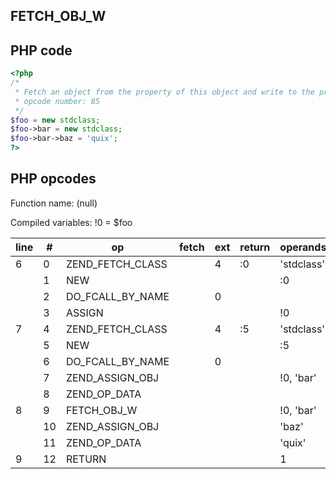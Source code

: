 FETCH\_OBJ\_W
-------------

PHP code
--------

``` php
<?php
/*
 * Fetch an object from the property of this object and write to the property of the fectched object.
 * opcode number: 85
 */
$foo = new stdclass;
$foo->bar = new stdclass;
$foo->bar->baz = 'quix';
?>
```

PHP opcodes
-----------

Function name: (null)

Compiled variables: !0 = $foo

| line | \#  | op                  | fetch | ext | return | operands   |
|------|-----|---------------------|-------|-----|--------|------------|
| 6    | 0   | ZEND\_FETCH\_CLASS  |       | 4   | :0     | 'stdclass' |
|      | 1   | NEW                 |       |     |        | :0         |
|      | 2   | DO\_FCALL\_BY\_NAME |       | 0   |        |            |
|      | 3   | ASSIGN              |       |     |        | !0         |
| 7    | 4   | ZEND\_FETCH\_CLASS  |       | 4   | :5     | 'stdclass' |
|      | 5   | NEW                 |       |     |        | :5         |
|      | 6   | DO\_FCALL\_BY\_NAME |       | 0   |        |            |
|      | 7   | ZEND\_ASSIGN\_OBJ   |       |     |        | !0, 'bar'  |
|      | 8   | ZEND\_OP\_DATA      |       |     |        |            |
| 8    | 9   | FETCH\_OBJ\_W       |       |     |        | !0, 'bar'  |
|      | 10  | ZEND\_ASSIGN\_OBJ   |       |     |        | 'baz'      |
|      | 11  | ZEND\_OP\_DATA      |       |     |        | 'quix'     |
| 9    | 12  | RETURN              |       |     |        | 1          |
